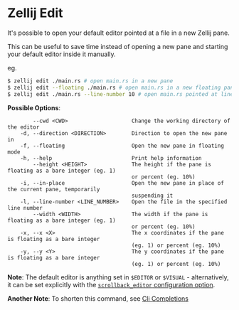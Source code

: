 # Zellij Edit

It's possible to open your default editor pointed at a file in a new Zellij pane.

This can be useful to save time instead of opening a new pane and starting your default editor inside it manually.

eg.
```bash
$ zellij edit ./main.rs # open main.rs in a new pane
$ zellij edit --floating ./main.rs # open main.rs in a new floating pane
$ zellij edit ./main.rs --line-number 10 # open main.rs pointed at line number 10
```

**Possible Options**:
```
        --cwd <CWD>                    Change the working directory of the editor
    -d, --direction <DIRECTION>        Direction to open the new pane in
    -f, --floating                     Open the new pane in floating mode
    -h, --help                         Print help information
        --height <HEIGHT>              The height if the pane is floating as a bare integer (eg. 1)
                                       or percent (eg. 10%)
    -i, --in-place                     Open the new pane in place of the current pane, temporarily
                                       suspending it
    -l, --line-number <LINE_NUMBER>    Open the file in the specified line number
        --width <WIDTH>                The width if the pane is floating as a bare integer (eg. 1)
                                       or percent (eg. 10%)
    -x, --x <X>                        The x coordinates if the pane is floating as a bare integer
                                       (eg. 1) or percent (eg. 10%)
    -y, --y <Y>                        The y coordinates if the pane is floating as a bare integer
                                       (eg. 1) or percent (eg. 10%)
```

**Note**: The default editor is anything set in `$EDITOR` or `$VISUAL` - alternatively, it can be set explicitly with the [`scrollback_editor` configuration option](./options.md#scrollback_editor).

**Another Note**: To shorten this command, see [Cli Completions](./controlling-zellij-through-cli.md#completions)
